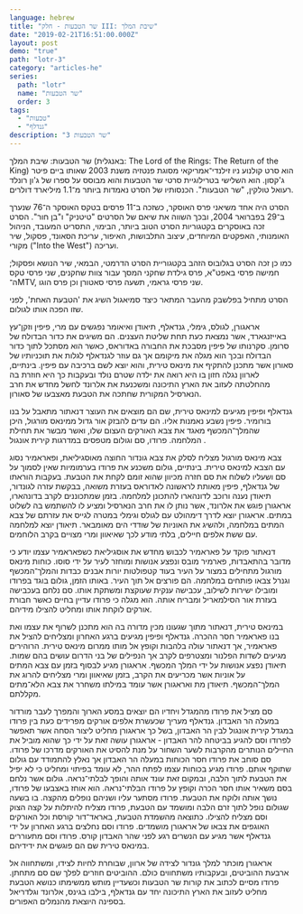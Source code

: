 ```yaml
---
language: hebrew
title: "שר הטבעות - חלק III: שיבת המלך"
date: "2019-02-21T16:51:00.000Z"
layout: post
demo: "true"
path: "lotr-3"
category: "articles-he"
series:
  path: "lotr"
  name: "שר הטבעות"
  order: 3
tags:
  - "טבעות"
  - "גנדלף"
description: "שר הטבעות 3"
---
```


שר הטבעות: שיבת המלך (באנגלית: The Lord of the Rings: The Return of the King) הוא סרט קולנוע ניו זילנדי־אמריקאי מסוגת פנטזיה משנת 2003 שאותו ביים פיטר ג'קסון. הוא השלישי בטרילוגיית סרטי שר הטבעות והוא מבוסס על ספרו של ג'ון רונלד רעואל טולקין, "שר הטבעות". הכנסותיו של הסרט נאמדות ביותר מ־1.1 מיליארד דולרים.

הסרט היה אחד משיאני פרס האוסקר, כשזכה ב־11 פרסים בטקס האוסקר ה־76 שנערך ב־29 בפברואר 2004, ובכך השווה את שיאם של הסרטים "טיטניק" ו"בן חור". הסרט זכה באוסקרים בקטגוריות הסרט הטוב ביותר, הבימוי, התסריט המעובד, הניהול האומנותי, האפקטים המיוחדים, עיצוב התלבושות, האיפור, עריכת הסאונד, פסקול, שיר מקורי ("Into the West") ועריכה.

כמו כן זכה הסרט בגלובוס הזהב בקטגוריית הסרט הדרמטי, הבמאי, שיר הנושא ופסקול; חמישה פרסי באפט"א, פרס גילדת שחקני המסך עבור צוות שחקנים, שני פרסי טקס ה־MTV, שני פרסי גראמי, תשעה פרסי סאטורן וכן פרס הוגו.

הסרט מתחיל בפלשבק מהעבר המתאר כיצד סמיאגול השיג את 'הטבעת האחת', לפני שזו הפכה אותו לגולום.

אראגורן, לגולס, גימלי, גנדאלף, תיאודן ואיאומר נפגשים עם מרי, פיפין וזקן־עץ באייזנגארד, אשר נמצאת כעת תחת שליטת העצנים. הם משיגים את כדור הבדולח של סרומן. סקרנותו של פיפין מסבכת את החבורה באדוראס, כאשר הוא מסתכל לתוך כדור הבדולח ובכך הוא מגלה את מיקומם אך גם עוזר לגנדאלף לגלות את תוכניותיו של סאורון אשר מתכנן להתקיף את מינאס טירית, והוא יוצא לשם ברכיבה עם פיפין. בינתיים, לארוון נגלה חזון בו היא רואה את ילדה שטרם נולד ובעקבות כך היא חוזרת בה מהחלטתה לעזוב את הארץ התיכונה ומשכנעת את אלרונד לחשל מחדש את חרב הנארסיל המקורית שחתכה את הטבעת מאצבעו של סאורון.

גנדאלף ופיפין מגיעים למינאס טירית, שם הם מוצאים את העוצר דנאתור מתאבל על בנו בורומיר. פיפין נשבע נאמנות אליו. הם עדים להבזק אור גדול ממינאס מורגול, היכן שהמלך־המכשף מאגד את צבא האורקים העצום שלו, ואשר מבשר את תחילת המלחמה. פרודו, סם וגולום מטפסים במדרגות קירית אונגול .

צבא מינאס מורגול מצליח לסלק את צבא גונדור החוצה מאוסגיליאת, ופאראמיר נסוג עם הצבא למינאס טירית. בינתיים, גולום משכנע את פרודו בערמומיות שאין לסמוך על סם ושעליו לשלוח את סם חזרה מכיוון שהוא זומם לקחת את הטבעת. בעקבות הוראתו של גנדאלף, פיפין מאותת לראשונה לאדוראס בעזרת משואה, בבקשת עזרה לגונדור, תיאודן נענה ורוכב לדונהארו להתכונן למלחמה. בזמן שמתכוננים לקרב בדונהארו, אראגורן פוגש את אלרונד, אשר נותן לו את חרב הנארסיל ומציע לו להשתמש בה לשלוט במתים. אראגורן יוצא לדרך דימהולט עם לגולס וגימלי במטרה לגייס את עזרתם של צבא המתים במלחמה, ולהשיג את האוניות של שודדי הים מאומבאר. תיאודן יוצא למלחמה עם ששת אלפים חיילים, בלתי מודע לכך שאיאוון ומרי מצויים בקרב הלוחמים.

דנאתור פוקד על פאראמיר לכבוש מחדש את אוסגיליאת כשפאראמיר עצמו יודע כי מדובר בהתאבדות, פארמיר מובס ונפצע אנושות ומוחזר לעיר על ידי סוסו. כוחות מינאס מורגול מתחילים במצור על העיר בעוד קטפולטות יורות אבנים כבדות והמלך־המכשף וגנרל צבאו פותחים במלחמה. הם פורצים אל תוך העיר. באותו הזמן, גולום בוגד בפרודו ומובילו ישירות לשילוב, עכבישה ענקית שעוקצת ומשתקת אותו. סם נלחם בעכבישה בעזרת אור הסילמאריל ומבריח אותה. הוא מגלה כי פרודו עדיין בחיים כאשר חבורת אורקים לוקחת אותו ומחליט להצילו מידיהם.

במינאס טירית, דנאתור מתוך שגעונו מכין מדורה בה הוא מתכנן לשרוף את עצמו ואת בנו פאראמיר חסר ההכרה. גנדאלף ופיפין מגיעים ברגע האחרון ומצליחים להציל את פאראמיר, אך דנאתור עולה בלהבות וקופץ אל מותו ממרום מינאס טירית. הרוהירים מגיעים לשדות הפלנור ומצטרפים לקרב אך הנפילים של בני הדרום עושים בהם שמות. תיאודן נפצע אנושות על ידי המלך המכשף. אראגורן מגיע לבסוף בזמן עם צבא המתים על אוניות אשר מכריעים את הקרב, בזמן שאיאוון ומרי מצליחים להרוג את המלך־המכשף. תיאודן מת ואראגורן אשר עומד במילתו משחרר את צבא הלא־מתים מקללתם.

סם מציל את פרודו מהמגדל ויחדיו הם יוצאים במסע הארוך והמפרך לעבר מורדור במעלה הר האבדון. גנדאלף מעריך שכעשרת אלפים אורקים מפרידים כעת בין פרודו במגדל קירית אונגול לבין הר האבדון, בשל כך אראגורן מחליט ליצור הסחה אשר תאפשר לפרודו וסם להגיע בביטחה להר האבדון - אראגורן עושה זאת על ידי כך שהוא מוביל את החיילים הנותרים מהקרבות לשער השחור על מנת להסיט את האורקים מדרכו של פרודו. סם סוחב את פרודו חסר הכוחות במעלה הר האבדון אך נאלץ להתמודד עם גולום שתוקף אותם. פרודו מגיע בכוחות עצמו לפתח ההר, לא עומד בפיתוי ומחליט כי לא יפיל את הטבעת לתוך הלבה, ובמקום זאת עונד אותה והופך לבלתי־נראה. גולום אשר נלחם בסם משאיר אותו חסר הכרה וקופץ על פרודו הבלתי־נראה. הוא אוחז באצבעו של פרודו, נושך אותה ולוקח את הטבעת. פרודו מסתער עליו ושניהם נופלים מהקצה. בו בשעה שגולום נופל לתוך זרם הלבה ומושמד עם הטבעת, פרודו מצליח להיתלות על קצה הצוק וסם מצליח להצילו. כתוצאה מהשמדת הטבעת, באראד־דור קורסת וכל האורקים האוגפים את צבאו של אראגורן מושמדים. פרודו וסם נחלצים ברגע האחרון על ידי גנדאלף אשר מגיע עם הנשרים רגע לפני שהר האבדון קורס. פרודו וסם מתעוררים במינאס טירית שם הם פוגשים את ידידיהם.

אראגורן מוכתר למלך גונדור לצידה של ארוון, שבוחרת לחיות לצידו, ומשתחווה אל ארבעת ההוביטים, ובעקבותיו משתחווים כולם. ההוביטים חוזרים לפלך שם סם מתחתן. פרודו מסיים לכתוב את קורות שר הטבעות וכשעדיין מותש ממשימתו כנושא הטבעת מחליט לעזוב את הארץ התיכונה יחד עם גנדאלף, בילבו בגינס, אלרונד וגלדריאל בספינה היוצאת מהנמלים האפורים.